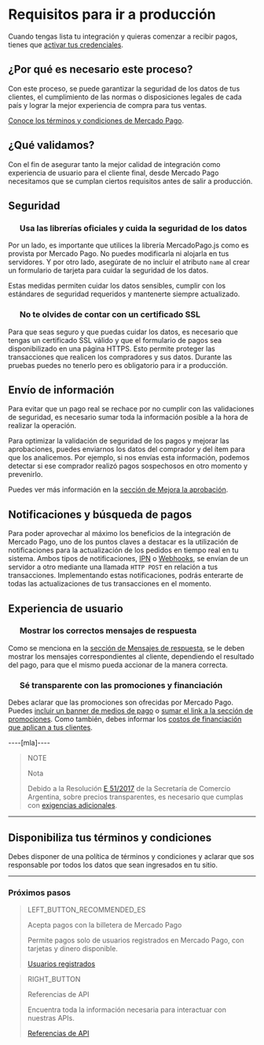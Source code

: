 # Requisitos para ir a producción

Cuando tengas lista tu integración y quieras comenzar a recibir pagos, tienes que [activar tus credenciales]([FAKER][CREDENTIALS][URL]).

## ¿Por qué es necesario este proceso?

Con este proceso, se puede garantizar la seguridad de los datos de tus clientes, el cumplimiento de las normas o disposiciones legales de cada país y lograr la mejor experiencia de compra para tus ventas.

[Conoce los términos y condiciones de Mercado Pago](https://www.mercadopago[FAKER][URL][DOMAIN]/developers/es/guides/resources/legal/terms-and-conditions).

## ¿Qué validamos?
Con el fin de asegurar tanto la mejor calidad de integración como experiencia de usuario para el cliente final, desde Mercado Pago necesitamos que se cumplan ciertos requisitos antes de salir a producción.

## Seguridad

### &nbsp;&nbsp;&nbsp;&nbsp;&nbsp;&nbsp;Usa las librerías oficiales y cuida la seguridad de los datos

Por un lado, es importante que utilices la librería MercadoPago.js como es provista por Mercado Pago. No puedes modificarla ni alojarla en tus servidores. Y por otro lado, asegúrate de no incluir el atributo `name` al crear un formulario de tarjeta para cuidar la seguridad de los datos.

Estas medidas permiten cuidar los datos sensibles, cumplir con los estándares de seguridad requeridos y mantenerte siempre actualizado.

### &nbsp;&nbsp;&nbsp;&nbsp;&nbsp;&nbsp;No te olvides de contar con un certificado SSL

Para que seas seguro y que puedas cuidar los datos, es necesario que tengas un certificado SSL válido y que el formulario de pagos sea disponibilizado en una página HTTPS. Esto permite proteger las transacciones que realicen los compradores y sus datos. Durante las pruebas puedes no tenerlo pero es obligatorio para ir a producción.

## Envío de información

Para evitar que un pago real se rechace por no cumplir con las validaciones de seguridad, es necesario sumar toda la información posible a la hora de realizar la operación.

Para optimizar la validación de seguridad de los pagos y mejorar las aprobaciones, puedes enviarnos los datos del comprador y del ítem para que los analicemos. Por ejemplo, si nos envías esta información, podemos detectar si ese comprador realizó pagos sospechosos en otro momento y prevenirlo.

Puedes ver más información en la [sección de Mejora la aprobación](https://www.mercadopago[FAKER][URL][DOMAIN]/developers/es/guides/manage-account/account/payment-rejections).

## Notificaciones y búsqueda de pagos

Para poder aprovechar al máximo los beneficios de la integración de Mercado Pago, uno de los puntos claves a destacar es la utilización de notificaciones para la actualización de los pedidos en tiempo real en tu sistema.
Ambos tipos de notificaciones, [IPN](https://www.mercadopago[FAKER][URL][DOMAIN]/developers/es/guides/notifications/ipn) o [Webhooks](https://www.mercadopago[FAKER][URL][DOMAIN]/developers/es/guides/notifications/webhooks), se envían de un servidor a otro mediante una llamada `HTTP POST` en relación a tus transacciones.
Implementando estas notificaciones, podrás enterarte de todas las actualizaciones de tus transacciones en el momento.

## Experiencia de usuario

### &nbsp;&nbsp;&nbsp;&nbsp;&nbsp;&nbsp;Mostrar los correctos mensajes de respuesta

Como se menciona en la [sección de Mensajes de respuesta](https://www.mercadopago[FAKER][URL][DOMAIN]/developers/es/guides/online-payments/checkout-api/handling-responses), se le deben mostrar los mensajes correspondientes al cliente, dependiendo el resultado del pago, para que el mismo pueda accionar de la manera correcta.

### &nbsp;&nbsp;&nbsp;&nbsp;&nbsp;&nbsp;Sé transparente con las promociones y financiación

Debes aclarar que las promociones son ofrecidas por Mercado Pago. Puedes [incluir un banner de medios de pago](https://www.mercadopago[FAKER][URL][DOMAIN]/developers/es/guides/resources/banners/introduction) o [sumar el link a la sección de promociones](https://www.mercadopago.com/mla/credit_card_promos.htm). Como también, debes informar los [costos de financiación que aplican a tus clientes](https://www.mercadopago[FAKER][URL][DOMAIN]/ayuda/costos-financiacion_621).

----[mla]----
> NOTE
>
> Nota
>
> Debido a la Resolución [E 51/2017](https://www.boletinoficial.gob.ar/#!DetalleNormaBusquedaRapida/158269/20170125/resolucion%2051) de la Secretaría de Comercio Argentina, sobre precios transparentes, es necesario que cumplas con [exigencias adicionales](https://www.mercadopago[FAKER][URL][DOMAIN]/developers/es/guides/resources/localization/considerations-argentina).
------------

## Disponibiliza tus términos y condiciones

Debes disponer de una política de términos y condiciones y aclarar que sos responsable por todos los datos que sean ingresados en tu sitio.

---
### Próximos pasos

> LEFT_BUTTON_RECOMMENDED_ES
>
> Acepta pagos con la billetera de Mercado Pago
>
> Permite pagos solo de usuarios registrados en Mercado Pago, con tarjetas y dinero disponible.
>
> [Usuarios registrados](https://www.mercadopago[FAKER][URL][DOMAIN]/developers/es/guides/online-payments/checkout-api/wallet-integration)

> RIGHT_BUTTON
>
> Referencias de API
>
> Encuentra toda la información necesaria para interactuar con nuestras APIs.
>
> [Referencias de API](https://www.mercadopago[FAKER][URL][DOMAIN]/developers/es/reference)
